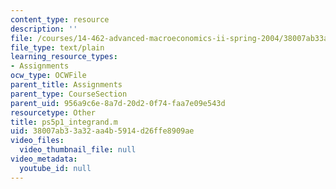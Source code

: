 ```yaml
---
content_type: resource
description: ''
file: /courses/14-462-advanced-macroeconomics-ii-spring-2004/38007ab33a32aa4b5914d26ffe8909ae_ps5p1_integrand.m
file_type: text/plain
learning_resource_types:
- Assignments
ocw_type: OCWFile
parent_title: Assignments
parent_type: CourseSection
parent_uid: 956a9c6e-8a7d-20d2-0f74-faa7e09e543d
resourcetype: Other
title: ps5p1_integrand.m
uid: 38007ab3-3a32-aa4b-5914-d26ffe8909ae
video_files:
  video_thumbnail_file: null
video_metadata:
  youtube_id: null
---
```

